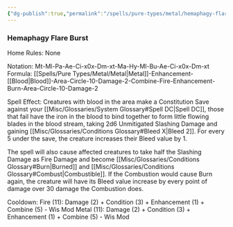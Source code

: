 ```yaml
---
{"dg-publish":true,"permalink":"/spells/pure-types/metal/hemaphagy-flare/","tags":["Spell/Fire","Spell/Metal","Spell/Blood","Spell/Damage"]}
---
```


### Hemaphagy Flare Burst
Home Rules: None

Notation: Mt-Ml-Pa-Ae-Ci-x0x-Dm-xt-Ma-Hy-Ml-Bu-Ae-Ci-x0x-Dm-xt 
Formula: [[Spells/Pure Types/Metal/Metal\|Metal]]-Enhancement-[[Blood\|Blood]]-Area-Circle-10-Damage-2-Combine-Fire-Enhancement-Burn-Area-Circle-10-Damage-2

Spell Effect:
Creatures with blood in the area make a Constitution Save against your [[Misc/Glossaries/System Glossary#Spell DC\|Spell DC]], those that fail have the iron in the blood to bind together to form little flowing blades in the blood stream, taking 2d6 Unmitigated Slashing Damage and gaining [[Misc/Glossaries/Conditions Glossary#Bleed X\|Bleed 2]]. For every 5 under the save, the creature increases their Bleed value by 1. 

The spell will also cause affected creatures to take half the Slashing Damage as Fire Damage and become [[Misc/Glossaries/Conditions Glossary#Burn\|Burned]] and [[Misc/Glossaries/Conditions Glossary#Combust\|Combustible]]. If the Combustion would cause Burn again, the creature will have its Bleed value increase by every point of damage over 30 damage the Combustion does.

Cooldown:
Fire (11): Damage (2) + Condition (3) + Enhancement (1) + Combine (5) - Wis Mod
Metal (11): Damage (2) + Condition (3) + Enhancement (1) + Combine (5) - Wis Mod